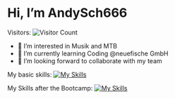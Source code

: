 # Hi, I’m AndySch666
Visitors: ![Visitor Count](https://profile-counter.glitch.me/{AndySch666}/count.svg)

- 👀 I’m interested in Musik and MTB 
- 🌱 I’m currently learning Coding @neuefische GmbH 
- 💞️ I’m looking forward to collaborate with my team

My basic skills:
[![My Skills](https://skills.thijs.gg/icons?i=java,js,unity,css,html)](https://skills.thijs.gg)

My Skills after the Bootcamp:
[![My Skills](https://skills.thijs.gg/icons?i=html,mongodb,figma,js,css,react,ts)](https://skills.thijs.gg)

<!---
AndySch666/AndySch666 is a ✨ special ✨ repository because its `README.md` (this file) appears on your GitHub profile.
You can click the Preview link to take a look at your changes.
--->
